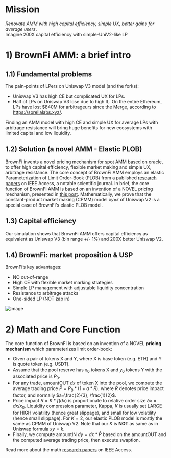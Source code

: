 # Mission  
*Renovate AMM with high capital efficiency, simple UX, better gains for average users*.  
Imagine 200X capital efficiency with simple-UniV2-like LP

# 1) BrownFi AMM: a brief intro
## 1.1) Fundamental problems
The pain-points of LPers on Uniswap V3 model (and the forks):
- Uniswap V3 has high CE but complicated UX for LPs.
- Half of LPs on Uniswap V3 lose due to high IL. On the entire Ethereum, LPs have lost $840M for arbitrageurs since the Merge, according to https://sorellalabs.xyz/.

Finding an AMM model with high CE and simple UX for average LPs with arbitrage resistance will bring huge benefits for new ecosystems with limited capital and low liquidity.

## 1.2) Solution (a novel AMM - Elastic PLOB)
BrownFi invents a novel pricing mechanism for spot AMM based on oracle, to offer high capital efficiency, flexible market making and simple UX, arbitrage resistance. The core concept of BrownFi AMM employs an elastic Parameterization of Limit Order-Book (PLOB) from a published [research papers](https://ieeexplore.ieee.org/abstract/document/10456889) on IEEE Access, a notable scientific journal. In brief, the core function of BrownFi AMM is based on an invention of a NOVEL pricing mechanism, presented in [this post](https://mirror.xyz/0x64f4Fbd29b0AE2C8e18E7940CF823df5CB639bBa/5lSUhDUCCSZTxznxfkClDvLkwE3wr_swFCH_mT9fXLI).
Mathematically, we prove that the constant-product market making (CPMM) model *xy=k* of Uniswap V2 is a special case of BrownFi's elastic PLOB model.

## 1.3) Capital efficiency
Our simulation shows that BrownFi AMM offers capital efficiency as equivalent as Uniswap V3 (bin range +/- 1%) and 200X better Uniswap V2.

## 1.4) BrownFi: market proposition & USP
BrownFi’s key advantages:  
- NO out-of-range
- High CE with flexible market marking strategies
- Simple LP management with adjustable liquidity concentration
- Resistance to arbitrage attacks
- One-sided LP (NOT zap in)

![image](https://github.com/user-attachments/assets/15b5ee91-5fe1-435a-a404-5d5b15ba7a51)


# 2) Math and Core Function

The core function of BrownFi is based on an invention of a NOVEL **pricing mechanism** which parameterizes limit order-book: 
- Given a pair of tokens X and Y, where X is base token (e.g. ETH) and Y is quote token (e.g. USDT). 
- Assume that the pool reserve has $x_0$ tokens X and $y_0$ tokens Y with the associated price is $P_0.$
- For any trade, amountOUT $dx$ of token X into the pool, we compute the average trading price $\bar{P} = P_0 * (1 + a*R),$ where $R$ denotes price impact factor, and normally $a=\frac{2}{3}, \frac{1}{2}$.  
- Price impact $R=K * f(dx)$ is proportionate to relative order size $\delta x=dx/x_0.$ Liquidity compression parameter, Kappa, $K$ is usually set LARGE for HIGH volatility (hence great slippage), and small for low volatility (hence small slippage). For $K=2$, our elastic PLOB model is mostly the same as CPMM of Uniswap V2. Note that our $K$ is **NOT** as same as in Uniswap formula $xy=k.$
- Finally, we compute amountIN $dy=dx*\bar{P}$ based on the amountOUT and the computed average trading price, then execute swaption.

Read more about the math [research papers](https://ieeexplore.ieee.org/abstract/document/10456889) on IEEE Access.

